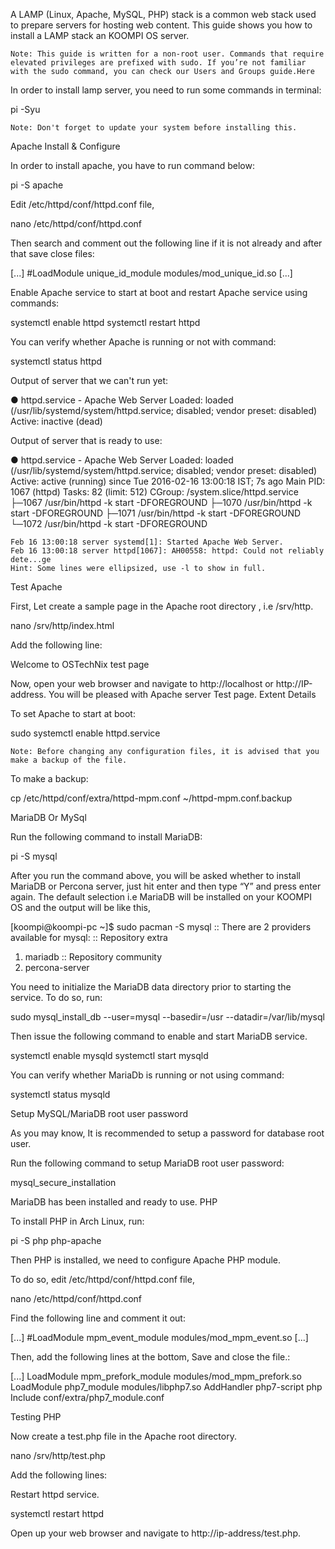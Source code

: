 A LAMP (Linux, Apache, MySQL, PHP) stack is a common web stack used to prepare servers for hosting web content. This guide shows you how to install a LAMP stack an KOOMPI OS server.

    Note: This guide is written for a non-root user. Commands that require elevated privileges are prefixed with sudo. If you’re not familiar with the sudo command, you can check our Users and Groups guide.Here

In order to install lamp server, you need to run some commands in terminal:

pi -Syu

    Note: Don't forget to update your system before installing this.

Apache
Install & Configure

In order to install apache, you have to run command below:

pi -S apache

Edit /etc/httpd/conf/httpd.conf file,

nano /etc/httpd/conf/httpd.conf

Then search and comment out the following line if it is not already and after that save close files:

[...]
#LoadModule unique_id_module modules/mod_unique_id.so
[...]

Enable Apache service to start at boot and restart Apache service using commands:

systemctl enable httpd
systemctl restart httpd

You can verify whether Apache is running or not with command:

systemctl status httpd

Output of server that we can't run yet:

● httpd.service - Apache Web Server
     Loaded: loaded (/usr/lib/systemd/system/httpd.service; disabled; vendor preset: disabled)
     Active: inactive (dead)

Output of server that is ready to use:

● httpd.service - Apache Web Server
   Loaded: loaded (/usr/lib/systemd/system/httpd.service; disabled; vendor preset: disabled)
   Active: active (running) since Tue 2016-02-16 13:00:18 IST; 7s ago
   Main PID: 1067 (httpd)
   Tasks: 82 (limit: 512)
   CGroup: /system.slice/httpd.service
   ├─1067 /usr/bin/httpd -k start -DFOREGROUND
   ├─1070 /usr/bin/httpd -k start -DFOREGROUND
   ├─1071 /usr/bin/httpd -k start -DFOREGROUND
   └─1072 /usr/bin/httpd -k start -DFOREGROUND

    Feb 16 13:00:18 server systemd[1]: Started Apache Web Server.
    Feb 16 13:00:18 server httpd[1067]: AH00558: httpd: Could not reliably dete...ge
    Hint: Some lines were ellipsized, use -l to show in full.

Test Apache

First, Let create a sample page in the Apache root directory , i.e /srv/http.

nano /srv/http/index.html

Add the following line:

<html>
 <title>Welcome</title>
  <body>
   Welcome to OSTechNix test page

</html>

Now, open your web browser and navigate to http://localhost or http://IP-address. You will be pleased with Apache server Test page.
Extent Details

To set Apache to start at boot:

sudo systemctl enable httpd.service

    Note: Before changing any configuration files, it is advised that you make a backup of the file.

To make a backup:

cp /etc/httpd/conf/extra/httpd-mpm.conf ~/httpd-mpm.conf.backup

MariaDB Or MySql

Run the following command to install MariaDB:

pi -S mysql

After you run the command above, you will be asked whether to install MariaDB or Percona server, just hit enter and then type “Y” and press enter again. The default selection i.e MariaDB will be installed on your KOOMPI OS and the output will be like this,

[koompi@koompi-pc ~]$ sudo pacman -S mysql
:: There are 2 providers available for mysql:
:: Repository extra
   1) mariadb
:: Repository community
   2) percona-server

You need to initialize the MariaDB data directory prior to starting the service. To do so, run:

sudo mysql_install_db --user=mysql --basedir=/usr --datadir=/var/lib/mysql

Then issue the following command to enable and start MariaDB service.

systemctl enable mysqld
systemctl start mysqld

You can verify whether MariaDb is running or not using command:

systemctl status mysqld

Setup MySQL/MariaDB root user password

As you may know, It is recommended to setup a password for database root user.

Run the following command to setup MariaDB root user password:

mysql_secure_installation

MariaDB has been installed and ready to use.
PHP

To install PHP in Arch Linux, run:

pi -S php php-apache

Then PHP is installed, we need to configure Apache PHP module.

To do so, edit /etc/httpd/conf/httpd.conf file,

nano /etc/httpd/conf/httpd.conf

Find the following line and comment it out:

[...]
#LoadModule mpm_event_module modules/mod_mpm_event.so
[...]

Then, add the following lines at the bottom, Save and close the file.:

[...]
LoadModule mpm_prefork_module modules/mod_mpm_prefork.so
LoadModule php7_module modules/libphp7.so
AddHandler php7-script php
Include conf/extra/php7_module.conf

Testing PHP

Now create a test.php file in the Apache root directory.

nano /srv/http/test.php

Add the following lines:

<?php
 phpinfo();
?>

Restart httpd service.

systemctl restart httpd

Open up your web browser and navigate to http://ip-address/test.php.